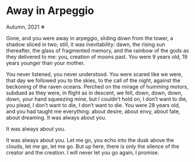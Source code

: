 <!-- emilia-snapshot-properties
Away in Arpeggio
2022/09/01
cygnus
emilia-snapshot-properties -->

# Away in Arpeggio

Autumn, 2021
❄

Gone, and you were
away in arpeggio, sliding down
from the tower, a shadow sliced in two;
still, it was inevitability: dawn, 
the rising sun thereafter, the glass of fragmented memory, and the rainbow of the gods
as they delivered to me: you,
creation of moons past.
You were 9 years old, 19 years younger than your mother.

You never listened, you never understood.
You were scared like we were, that day we followed you to the skies,
to the call of the night, against the beckoning of the raven oceans.
Perched on the mirage of humming motors, subdued as they were, in flight as in descent, we fell, down,
down, down, down,
your hand squeezing mine, but I couldn’t hold on,
I don’t want to die, you plead, I don’t want to die, I don’t want to die.
You were 28 years old, and you had taught me everything: about desire, about envy, about fate, about dreaming.
It was always about you.

It was always about you.

It was always about you.
Let me go, you echo into the dusk above the clouds, let me go, let me go.
But up here, there is only the silence of the creator and the creation.
I will never let you go again, I promise.
